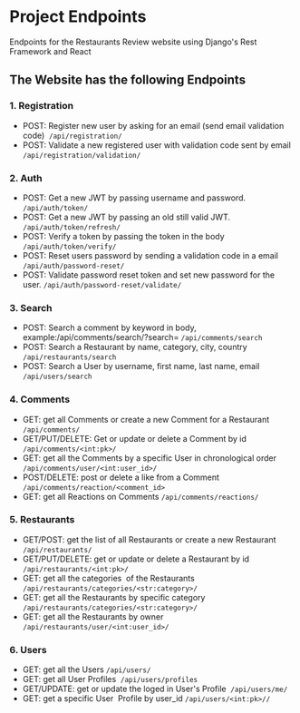 # Project Endpoints
Endpoints for the Restaurants Review website using Django's Rest Framework and React

## The Website has the following Endpoints

### 1. Registration
- POST: Register new user by asking for an email (send email validation code) 
```/api/registration/```
- POST: Validate a new registered user with validation code sent by email
```/api/registration/validation/ ```

### 2. Auth
- POST: Get a new JWT by passing username and password.
```/api/auth/token/  ```
- POST: Get a new JWT by passing an old still valid JWT. 
```/api/auth/token/refresh/ ```
- POST: Verify a token by passing the token in the body 
```/api/auth/token/verify/ ```
-  POST: Reset users password by sending a validation code in a email
```/api/auth/password-reset/ ```
- POST: Validate password reset token and set new password for the user.
```/api/auth/password-reset/validate/```

### 3. Search
- POST: Search a comment by keyword in body, example:/api/comments/search/?search=<keyword in body>
```/api/comments/search```
- POST: Search a Restaurant by name, category, city, country
```/api/restaurants/search```
- POST: Search a User by username, first name, last name, email
```/api/users/search```

### 4. Comments
- GET: get all Comments or create a new Comment for a Restaurant
 ```/api/comments/``` 
 - GET/PUT/DELETE: Get or update or delete a Comment by id
```/api/comments/<int:pk>/``` 
- GET: get all the Comments by a specific User in chronological order
```/api/comments/user/<int:user_id>/```
- POST/DELETE: post or delete a like from a Comment
```/api/comments/reaction/<comment_id>```
- GET: get all Reactions on Comments
```/api/comments/reactions/```

### 5. Restaurants
- GET/POST: get the list of all Restaurants or create a new Restaurant 
 ```/api/restaurants/``` 
- GET/PUT/DELETE: get or update or delete a Restaurant by id
```/api/restaurants/<int:pk>/``` 
- GET: get all the categories  of the Restaurants
```/api/restaurants/categories/<str:category>/```
- GET: get all the Restaurants by specific category 
```/api/restaurants/categories/<str:category>/```
- GET: get all the Restaurants by owner
```/api/restaurants/user/<int:user_id>/```

### 6. Users
- GET: get all the Users
 ```/api/users/``` 
- GET: get all User Profiles 
```/api/users/profiles``` 
- GET/UPDATE: get or update the loged in User's Profile 
```/api/users/me/```
- GET: get a specific User  Profile by user_id
```/api/users/<int:pk>//```
